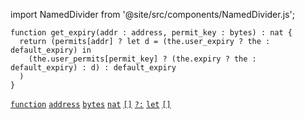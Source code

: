 import NamedDivider from '@site/src/components/NamedDivider.js';

<NamedDivider title="Code" width="1.5"/>

```archetype
function get_expiry(addr : address, permit_key : bytes) : nat {
  return (permits[addr] ? let d = (the.user_expiry ? the : default_expiry) in
    (the.user_permits[permit_key] ? (the.expiry ? the : default_expiry) : d) : default_expiry
  )
}
```

[`function`](/docs/reference/declarations/function) [`address`](/docs/reference/types#address) [`bytes`](/docs/reference/types#bytes) [`nat`](/docs/reference/types#nat) [`[]`](/docs/reference/expressions/asset#ak--asset_keya) [`?:`](/docs/reference/expressions/controls#a--b--c) [`let`](/docs/reference/expressions/declaration) [`[]`](/docs/reference/expressions/operators/access#map)